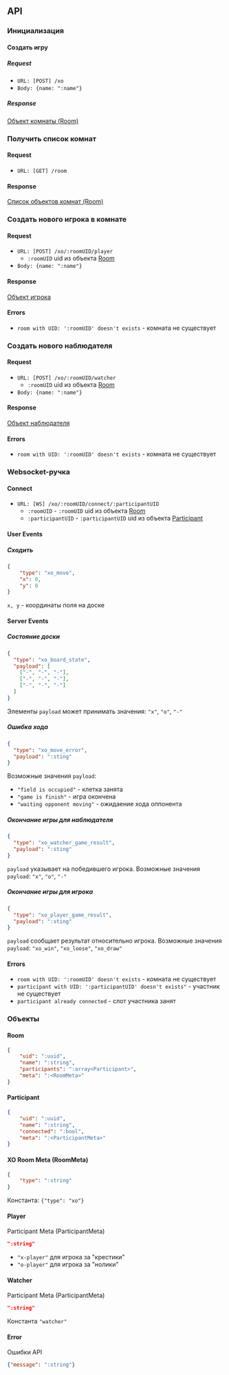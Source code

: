 ## API

### Инициализация
#### Создать игру
##### Request
* `URL: [POST] /xo`
* `Body: {name: ":name"}`
##### Response
[Объект комнаты (Room)](#Room)

### Получить список комнат
#### Request
* `URL: [GET] /room`
#### Response
[Список объектов комнат (Room)](#Room)

### Создать нового игрока в комнате
#### Request
* `URL: [POST] /xo/:roomUID/player`
  * `:roomUID` uid из объекта [Room](#Room)
* `Body: {name: ":name"}`
#### Response
[Объект игрока](#Player)
#### Errors
* `room with UID: ':roomUID' doesn't exists` - комната не существует

### Создать нового наблюдателя
#### Request
* `URL: [POST] /xo/:roomUID/watcher`
  * `:roomUID` uid из объекта [Room](#Room)
* `Body: {name: ":name"}`
#### Response
[Объект наблюдателя](#Watcher)
#### Errors
* `room with UID: ':roomUID' doesn't exists` - комната не существует

### Websocket-ручка
#### Connect
* `URL: [WS] /xo/:roomUID/connect/:participantUID`
    * `:roomUID` - `:roomUID` uid из объекта [Room](#Room)
    * `:participantUID` - `:participantUID` uid из объекта [Participant](#Participant)
#### User Events
##### Сходить
```json
{
    "type": "xo_move", 
    "x": 0, 
    "y": 0
}
```
`x, y` - координаты поля на доске
#### Server Events
##### Состояние доски
```json
{
  "type": "xo_board_state",
  "payload": [
    ["-", "-", "-"],
    ["-", "-", "-"],
    ["-", "-", "-"]
  ]
}
```
Элементы `payload` может принимать значения: `"x"`, `"o"`, `"-"`
##### Ошибка хода
```json
{
  "type": "xo_move_error",
  "payload": ":sting"
}
``` 
Возможные значения `payload`:
* `"field is occupied"` - клетка занята
* `"game is finish"` - игра окончена
* `"waiting opponent moving"` - ожидаение хода оппонента
##### Окончание игры для наблюдателя
```json
{
  "type": "xo_watcher_game_result",
  "payload": ":sting"
}
```
`payload` указывает на победившего игрока. Возможные значения `payload`: `"x"`, `"o"`, `"-"`
##### Окончание игры для игрока
```json
{
  "type": "xo_player_game_result",
  "payload": ":sting"
}
```
`payload` сообщает результат относительно игрока. Возможные значения `payload`: `"xo_win"`, `"xo_loose"`, `"xo_draw"`
#### Errors
* `room with UID: ':roomUID' doesn't exists` - комната не существует
* `participant with UID: ':participantUID' doesn't exists"` - участник не существует
* `participant already connected` - слот участника занят

### Объекты
#### Room
```json
{
    "uid": ":uuid",
    "name": ":string",
    "participants": ":array<Participant>",
    "meta": ":<RoomMeta>"
}
```

#### Participant
```json
{
    "uid": ":uuid",
    "name": ":string",
    "connected": ":bool",
    "meta": ":<ParticipantMeta>"
}
```

#### XO Room Meta (RoomMeta) 
```json
{
    "type": ":string"
}
```
Константа: `{"type": "xo"}`

#### Player 
Participant Meta (ParticipantMeta)
```json
":string"
```
* `"x-player"` для игрока за "крестики"
* `"o-player"` для игрока за "нолики"

#### Watcher
Participant Meta (ParticipantMeta)
```json
":string"
```
Константа `"watcher"`

#### Error
Ошибки API
```json
{"message": ":string"}
```
